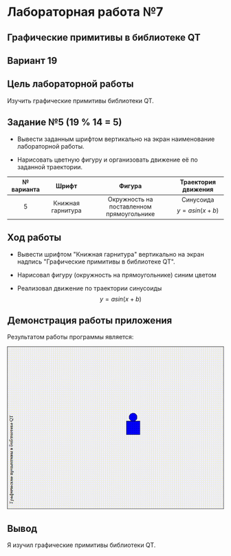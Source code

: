 # Лабораторная работа №7

## Графические примитивы в библиотеке QT

## Вариант 19

## Цель лабораторной работы

Изучить графические примитивы библиотеки QT.

## Задание №5 (19 % 14 = 5)

- Вывести заданным шрифтом вертикально на экран наименование лабораторной работы.

- Нарисовать цветную фигуру и организовать движение её по заданной траектории.

|№ варианта|Шрифт|Фигура|Траектория движения|
| :-: | :-: | :-: | :-: |
|5|Книжная гарнитура|Окружность на поставленном прямоугольнике|Синусоида $$y = asin(x+b)$$|

## Ход работы

- Вывести шрифтом "Книжная гарнитура" вертикально на экран надпись "Графические примитивы в библиотеке QT".

- Нарисовал фигуру (окружность на прямоугольнике) синим цветом

- Реализовал движение по траектории синусоиды $$y = asin(x+b)$$

## Демонстрация работы приложения

Результатом работы программы является:

![gif](images/ZDES_MOGLA_BYT_VASHA_REKLAMA.gif)

## Вывод

Я изучил графические примитивы библиотеки QT.

